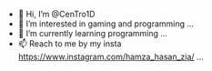 - 👋 Hi, I’m @CenTro1D
- 👀 I’m interested in gaming and programming ...
- 🌱 I’m currently learning programming ...
- 📫 Reach to me by my insta https://www.instagram.com/hamza_hasan_zia/ ...

<!---
CenTro1D/CenTro1D is a ✨ special ✨ repository because its `README.md` (this file) appears on your GitHub profile.
You can click the Preview link to take a look at your changes.
--->
